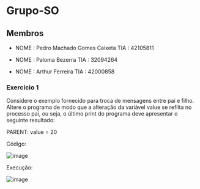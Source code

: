 # Grupo-SO
## Membros

* NOME : Pedro Machado Gomes Caixeta TIA  : 42105811

* NOME : Paloma Bezerra TIA  : 32094264

* NOME : Arthur Ferreira TIA  : 42000858

### Exercício 1

Considere o exemplo fornecido para troca de mensagens entre pai e filho. Altere o programa de modo que a alteração da variável value se reflita no processo pai, ou seja, o último print do programa deve apresentar o seguinte resultado:

PARENT: value = 20

Código:

![image](https://user-images.githubusercontent.com/60948786/225760494-8e0c731d-d581-4729-b756-8d6059c70306.png)


Execução:

![image](https://user-images.githubusercontent.com/60948786/225760399-7e16b5a1-8aef-4727-afc9-415609f31568.png)

